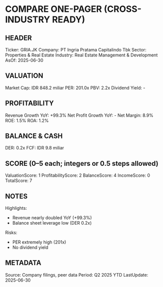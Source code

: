 # COMPARE ONE-PAGER (CROSS-INDUSTRY READY)

## HEADER
Ticker: GRIA.JK
Company: PT Ingria Pratama Capitalindo Tbk
Sector: Properties & Real Estate
Industry: Real Estate Management & Development
AsOf: 2025-06-30

## VALUATION
Market Cap: IDR 848.2 miliar
PER: 201.0x
PBV: 2.2x
Dividend Yield: -

## PROFITABILITY
Revenue Growth YoY: +99.3%
Net Profit Growth YoY: -
Net Margin: 8.9%
ROE: 1.5%
ROA: 1.2%

## BALANCE & CASH
DER: 0.2x
FCF: IDR 9.8 miliar

## SCORE (0–5 each; integers or 0.5 steps allowed)
ValuationScore: 1
ProfitabilityScore: 2
BalanceScore: 4
IncomeScore: 0
TotalScore: 7

## NOTES
Highlights:
- Revenue nearly doubled YoY (+99.3%)
- Balance sheet leverage low (DER 0.2x)

Risks:
- PER extremely high (201x)
- No dividend yield

## METADATA
Source: Company filings, peer data
Period: Q2 2025 YTD
LastUpdate: 2025-06-30